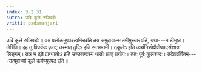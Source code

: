 ```yaml
---
index: 3.2.31
sutra: उदि कूले रुजिवहोः
vritti: padamanjari
---
```


 उदि कूले रुजिवहोः॥ यत्र प्रत्येकमुपपदत्वमिच्छति तत्र समुदायात्सप्तमीमुच्चारयति, यथा---नाडीमुष्ट।लेरिति। इह तु विपर्ययः कृतः; तस्मात् ठुदिऽ इति सत्सप्तमी। ठ्कूलेऽ इति त्वर्थनिरपेक्षैवोपपदसंज्ञायां लिङ्गम्। तत्र च ठ्ते प्राग्धातोःऽ इति उच्छशब्दस्य धातोः प्राक् प्रयोगः। ततः पूर्वः कूलशब्दः। तदेतद्दर्शितम्----उत्पूर्वाभ्यां कूले कर्मण्युपपद इति॥